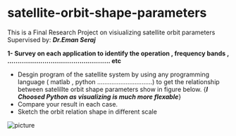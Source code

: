 # satellite-orbit-shape-parameters
This is a Final Research Project on visiualizing satellite orbit parameters Supervised by: ***Dr.Eman Seraj***

**1- Survey on each application to identify the operation , frequency bands ,
.................................................. etc**
* Desgin program of the satellite system by using any programming language (
matlab , python ...............................) to get the relationship between satelillte
orbit shape parameters show in figure below. {***I Choosed Python as visualizing is much more flexable***}
* Compare your result in each case.
* Sketch the orbit relation shape in different scale

![picture](https://www.spaceacademy.net.au/watch/track/satellip.gif)
